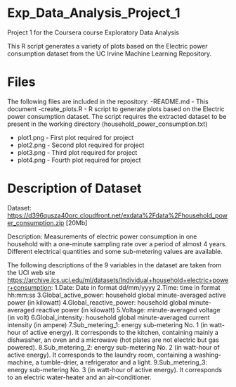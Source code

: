 # Exp_Data_Analysis_Project_1
Project 1 for the Coursera course Exploratory Data Analysis

This R script generates a variety of plots based on the Electric power consumption dataset from the UC Irvine Machine Learning Repository.

# Files
The following files are included in the repository:
-README.md - This document
-create_plots.R - R script to generate plots based on the Electric power consumption dataset. The script requires the extracted dataset to be present in the working directory (household_power_consumption.txt)
- plot1.png - First plot required for project
- plot2.png - Second plot required for project
- plot3.png - Third plot required for project
- plot4.png - Fourth plot required for project

# Description of Dataset

Dataset: https://d396qusza40orc.cloudfront.net/exdata%2Fdata%2Fhousehold_power_consumption.zip [20Mb]

Description: Measurements of electric power consumption in one household with a one-minute sampling rate over a period of almost 4 years. Different electrical quantities and some sub-metering values are available.

The following descriptions of the 9 variables in the dataset are taken from the UCI web site https://archive.ics.uci.edu/ml/datasets/Individual+household+electric+power+consumption:
1.Date: Date in format dd/mm/yyyy 
2.Time: time in format hh:mm:ss 
3.Global_active_power: household global minute-averaged active power (in kilowatt) 
4.Global_reactive_power: household global minute-averaged reactive power (in kilowatt) 
5.Voltage: minute-averaged voltage (in volt) 
6.Global_intensity: household global minute-averaged current intensity (in ampere) 
7.Sub_metering_1: energy sub-metering No. 1 (in watt-hour of active energy). It corresponds to the kitchen, containing mainly a dishwasher, an oven and a microwave (hot plates are not electric but gas powered). 
8.Sub_metering_2: energy sub-metering No. 2 (in watt-hour of active energy). It corresponds to the laundry room, containing a washing-machine, a tumble-drier, a refrigerator and a light. 
9.Sub_metering_3: energy sub-metering No. 3 (in watt-hour of active energy). It corresponds to an electric water-heater and an air-conditioner.
